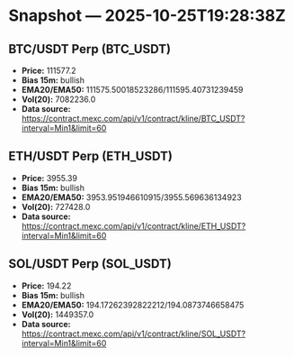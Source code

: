 # Snapshot — 2025-10-25T19:28:38Z

## BTC/USDT Perp (BTC_USDT)
- **Price:** 111577.2
- **Bias 15m:** bullish
- **EMA20/EMA50:** 111575.50018523286/111595.40731239459
- **Vol(20):** 7082236.0
- **Data source:** https://contract.mexc.com/api/v1/contract/kline/BTC_USDT?interval=Min1&limit=60

## ETH/USDT Perp (ETH_USDT)
- **Price:** 3955.39
- **Bias 15m:** bullish
- **EMA20/EMA50:** 3953.951946610915/3955.569636134923
- **Vol(20):** 727428.0
- **Data source:** https://contract.mexc.com/api/v1/contract/kline/ETH_USDT?interval=Min1&limit=60

## SOL/USDT Perp (SOL_USDT)
- **Price:** 194.22
- **Bias 15m:** bullish
- **EMA20/EMA50:** 194.17262392822212/194.0873746658475
- **Vol(20):** 1449357.0
- **Data source:** https://contract.mexc.com/api/v1/contract/kline/SOL_USDT?interval=Min1&limit=60
